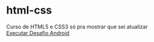 # html-css
 Curso de HTML5 e CSS3 
 só pra mostrar que sei atualizar
<br>
<a href="https://dev-andersonrodrigues.github.io/html-css/desafios/d010-1/d010.html" target="blank"> Executar Desafio Android</a>
